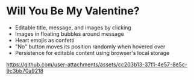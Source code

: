 # Will You Be My Valentine?
- Editable title, message, and images by clicking
- Images in floating bubbles around message
- Heart emojis as confetti
- "No" button moves its position randomly when hovered over
- Persistence for editable content using browser's local storage

https://github.com/user-attachments/assets/cc203b13-37f1-4e57-8e5c-9c3bb70a9218
